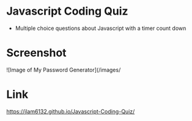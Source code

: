 # Javascript Coding Quiz 
* Multiple choice questions about Javascript with a timer count down 

# Screenshot
![Image of My Password Generator](/images/

# Link
https://jlam6132.github.io/Javascript-Coding-Quiz/
